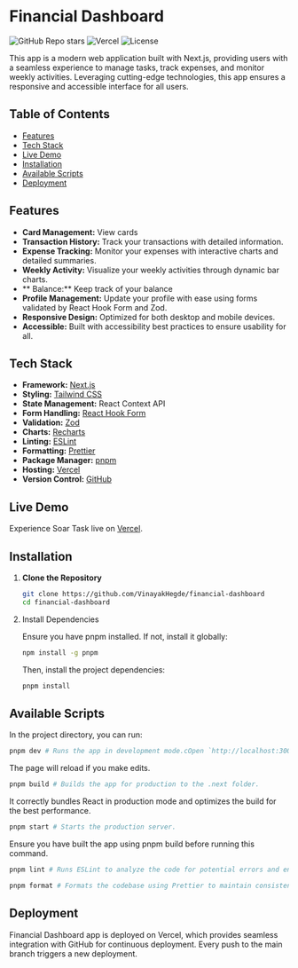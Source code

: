 # Financial Dashboard

![GitHub Repo stars](https://img.shields.io/github/stars/VinayakHegde/financial-dashboard?style=social)
![Vercel](https://img.shields.io/badge/Host-Vercel-blue)
![License](https://img.shields.io/github/license/VinayakHegde/financial-dashboard)

This app is a modern web application built with Next.js, providing users with a seamless experience to manage tasks, track expenses, and monitor weekly activities. Leveraging cutting-edge technologies, this app ensures a responsive and accessible interface for all users.

## Table of Contents

- [Features](#features)
- [Tech Stack](#tech-stack)
- [Live Demo](#live-demo)
- [Installation](#installation)
- [Available Scripts](#available-scripts)
- [Deployment](#deployment)

## Features

- **Card Management:** View cards 
- **Transaction History:** Track your transactions with detailed information.
- **Expense Tracking:** Monitor your expenses with interactive charts and detailed summaries.
- **Weekly Activity:** Visualize your weekly activities through dynamic bar charts.
- ** Balance:** Keep track of your balance
- **Profile Management:** Update your profile with ease using forms validated by React Hook Form and Zod.
- **Responsive Design:** Optimized for both desktop and mobile devices.
- **Accessible:** Built with accessibility best practices to ensure usability for all.

## Tech Stack

- **Framework:** [Next.js](https://nextjs.org/)
- **Styling:** [Tailwind CSS](https://tailwindcss.com/)
- **State Management:** React Context API
- **Form Handling:** [React Hook Form](https://react-hook-form.com/)
- **Validation:** [Zod](https://github.com/colinhacks/zod)
- **Charts:** [Recharts](https://recharts.org/en-US/)
- **Linting:** [ESLint](https://eslint.org/)
- **Formatting:** [Prettier](https://prettier.io/)
- **Package Manager:** [pnpm](https://pnpm.io/)
- **Hosting:** [Vercel](https://vercel.com/)
- **Version Control:** [GitHub](https://github.com/VinayakHegde/financial-dashboard)

## Live Demo

Experience Soar Task live on [Vercel](https://financial-dashboard-fawn.vercel.app/).

## Installation

1. **Clone the Repository**

   ```bash
   git clone https://github.com/VinayakHegde/financial-dashboard
   cd financial-dashboard
    ```

2.	Install Dependencies

    Ensure you have pnpm installed. If not, install it globally:

    ```bash
    npm install -g pnpm
    ```
    Then, install the project dependencies:
    ```bash
    pnpm install
    ```


## Available Scripts

In the project directory, you can run:

```bash
pnpm dev # Runs the app in development mode.cOpen `http://localhost:3000` to view it in the browser.
```

The page will reload if you make edits.


```bash
pnpm build # Builds the app for production to the .next folder.
```

It correctly bundles React in production mode and optimizes the build for the best performance.

```bash
pnpm start # Starts the production server.
```

Ensure you have built the app using pnpm build before running this command.

```bash
pnpm lint # Runs ESLint to analyze the code for potential errors and enforce code quality.
```
```bash
pnpm format # Formats the codebase using Prettier to maintain consistent code styling.
```

## Deployment

Financial Dashboard app is deployed on Vercel, which provides seamless integration with GitHub for continuous deployment. Every push to the main branch triggers a new deployment.